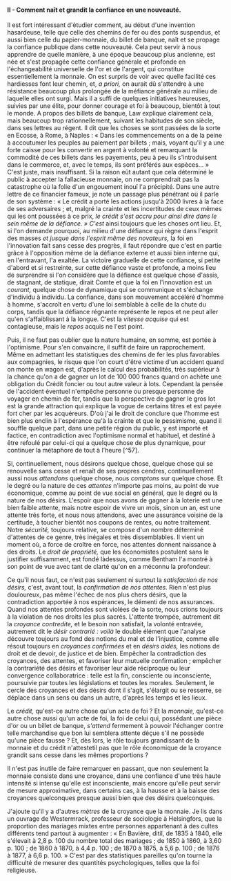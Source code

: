 #### II - Comment naît et grandit la confiance en une nouveauté.

Il est fort intéressant d'étudier comment, au début d'une invention hasardeuse, telle que celle des chemins de fer ou des ponts suspendus, et aussi bien celle du papier-monnaie, du billet de banque, naît et se propage la confiance publique dans cette nouveauté. Cela peut servir à nous apprendre de quelle manière, à une époque beaucoup plus ancienne, est née et s'est propagée cette confiance générale et profonde en l'échangeabilité universelle de l'or et de l'argent, qui constitue essentiellement la monnaie. On est surpris de voir avec quelle facilité ces hardiesses font leur chemin, et, _a priori,_ on aurait dû s'attendre à une résistance beaucoup plus prolongée de la méfiance générale au milieu de laquelle elles ont surgi. Mais il a suffi de quelques initiatives heureuses, suivies par une élite, pour donner courage et foi à beaucoup, bientôt à tout le monde. A propos des billets de banque, Law explique clairement cela, mais beaucoup trop rationnellement, suivant les habitudes de son siècle, dans ses lettres au régent. Il dit que les choses se sont passées de la sorte en Ecosse, à Rome, à Naples : « Dans les commencements on a de la peine à accoutumer les peuples au paiement par billets ; mais, voyant qu'il y a une forte caisse pour les convertir en argent à volonté et remarquant la commodité de ces billets dans les payements, peu à peu ils s'introduisent dans le commerce, et, avec le temps, ils sont préférés aux espèces… » C'est juste, mais insuffisant. Si la raison eût autant que cela déterminé le public à accepter la fallacieuse monnaie, on ne comprendrait pas la catastrophe où la folie d'un engouement inouï l'a précipité. Dans une autre lettre de ce financier fameux, je note un passage plus pénétrant où il parle de son système : « Le crédit a porté les actions jusqu'à 2000 livres à la face de ses adversaires ; et, malgré la crainte et les incertitudes de ceux mêmes qui les ont poussées à ce prix, _le crédit s'est accru pour ainsi dire dans le sein même de la défiance. » C'est_ ainsi toujours que les choses ont lieu. Et, si l'on demande pourquoi, au milieu d'une défiance qui règne dans l'esprit des masses _et jusque dans l'esprit même des novateurs,_ la foi en l'innovation fait sans cesse des progrès, il faut répondre que c'est en partie grâce à l'opposition même de la défiance externe et aussi bien interne qui, en l'entravant, l'a exaltée. La victoire graduelle de cette confiance, si petite d'abord et si restreinte, sur cette défiance vaste et profonde, a moins lieu de surprendre si l'on considère que la défiance est quelque chose d'assis, de stagnant, de statique, dirait Comte et que la foi en l'innovation est un _courant,_ quelque chose de dynamique qui se communique et s'échange d'individu à individu. La confiance, dans son mouvement accéléré d'homme à homme, s'accroît en vertu d'une loi semblable à celle de la chute du corps, tandis que la défiance régnante représente le repos et ne peut aller qu'en s'affaiblissant à la longue. C'est la _vitesse acquise_ qui est contagieuse, mais le _repos_ acquis ne l'est point.

Puis, il ne faut pas oublier que la nature humaine, en somme, est portée à l'optimisme. Pour s'en convaincre, il suffit de faire un rapprochement. Même en admettant les statistiques des chemins de fer les plus favorables aux compagnies, le risque que l'on court d'être victime d'un accident quand on monte en wagon est, d'après le calcul des probabilités, très supérieur à la chance qu'on a de gagner un lot de 100 000 francs quand on achète une obligation du Crédit foncier ou tout autre valeur à lots. Cependant la pensée de l'accident éventuel n'empêche personne ou presque personne de voyager en chemin de fer, tandis que la perspective de gagner le gros lot est la grande attraction qui explique la vogue de certains titres et est payée fort cher par les acquéreurs. D'où j'ai le droit de conclure que l'homme est bien plus enclin à l'espérance qu'à la crainte et que le pessimisme, quand il souffle quelque part, dans une petite région du public, y est importé et factice, en contradiction avec l'optimisme normal et habituel, et destiné à être refoulé par celui-ci qui a quelque chose de plus dynamique, pour continuer la métaphore de tout à l'heure [^57].

Si, continuellement, nous désirons quelque chose, quelque chose qui se renouvelle sans cesse et renaît de ses propres cendres, continuellement aussi nous _attendons_ quelque chose, nous _comptons_ sur quelque chose. Et le degré ou la nature de ces _attentes_ n'importe pas moins, au point de vue économique, comme au point de vue social en général, que le degré ou la nature de nos désirs. L'espoir que nous avons de gagner à la loterie est une bien faible attente, mais notre espoir de vivre un mois, sinon un an, est une attente très forte, et nous nous attendons, avec une assurance voisine de la certitude, à toucher bientôt nos coupons de rentes, ou notre traitement. Notre _sécurité,_ toujours relative, se compose d'un nombre déterminé d'attentes de ce genre, très inégales et très dissemblables. Il vient un moment où, a force de croître en force, nos attentes donnent naissance à des droits. Le _droit de propriété,_ que les économistes postulent sans le justifier suffisamment, est fondé làdessus, comme Bentham l'a montré à son point de vue avec tant de clarté qu'on en a méconnu la profondeur.

Ce qu'il nous faut, ce n'est pas seulement ni surtout la _satisfaction de nos désirs,_ c'est, avant tout, la _confirmation de nos attentes._ Rien n'est plus douloureux, pas même l'échec de nos plus chers désirs, que la contradiction apportée à nos espérances, le démenti de nos assurances. Quand nos attentes profondes sont violées de la sorte, nous crions toujours à la violation de nos droits les plus sacrés. L'attente trompée, autrement dit la _croyance contredite,_ et le besoin non satisfait, la volonté entravée, autrement dit le _désir contrarié : voilà_ le double élément que l'analyse découvre toujours au fond des notions du mal et de l'injustice, comme elle résout toujours en _croyances confirmées_ et en _désirs aidés,_ les notions de droit et de devoir, de justice et de bien. Empêcher la contradiction des croyances, des attentes, et favoriser leur mutuelle confirmation ; empêcher la contrariété des désirs et favoriser leur aide réciproque ou leur convergence collaboratrice : telle est la fin, consciente ou inconsciente, poursuivie par toutes les législations et toutes les morales. Seulement, le cercle des croyances et des désirs dont il s'agit, s'élargit ou se resserre, se déplace dans un sens ou dans un autre, d'après les temps et les lieux.

Le _crédit,_ qu'est-ce autre chose qu'un acte de foi ? Et la _monnaie,_ qu'est-ce autre chose aussi qu'un acte de foi, la foi de celui qui, possédant une pièce d'or ou un billet de banque, _s'attend_ fermement à pouvoir l'échanger contre telle marchandise que bon lui semblera attente déçue s'il ne possède qu'une pièce fausse ? Et, dès lors, le rôle toujours grandissant de la monnaie et du crédit n'attestetil pas que le rôle économique de la croyance grandit sans cesse dans les mêmes proportions ?

Il n'est pas inutile de faire remarquer en passant, que non seulement la monnaie consiste dans une croyance, dans une confiance d'une très haute intensité si intense qu'elle est inconsciente, mais encore qu'elle peut servir de mesure approximative, dans certains cas, à la hausse et à la baisse des croyances quelconques presque aussi bien que des désirs quelconques.

J'ajoute qu'il y a d'autres _mètres_ de la croyance que la monnaie. Je lis dans un ouvrage de Westermrack, professeur de sociologie à Helsingfors, que la proportion des mariages mixtes entre personnes appartenant à des cultes différents tend partout à augmenter : « En Bavière, ditil, de 1835 à 1840, elle s'élevait à 2,8 p. 100 du nombre total des mariages ; de 1850 à 1860, à 3,60 p. 100 ; de 1860 à 1870, à 4,4 p. 100 ; de 1870 à 1875, à 5,6 p. 100 ; de 1876 à 1877, à 6,6 p. 100. » C'est par des statistiques pareilles qu'on tourne la difficulté de mesurer des quantités psychologiques, telles que la foi religieuse.
